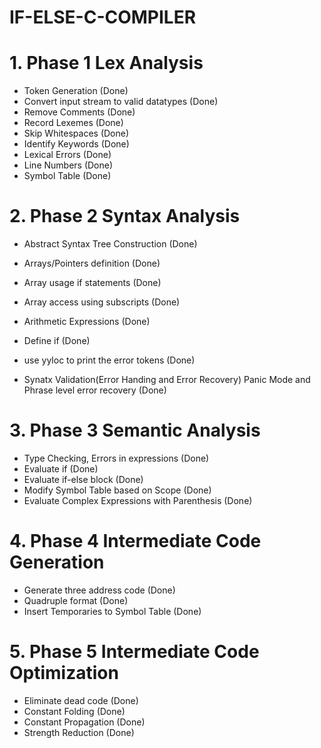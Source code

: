# IF-ELSE-C-COMPILER
# 1. Phase 1 Lex Analysis
- Token Generation (Done) 
- Convert input stream to valid datatypes (Done)
- Remove Comments (Done)
- Record Lexemes (Done)
- Skip Whitespaces (Done)
- Identify Keywords (Done)
- Lexical Errors (Done)
- Line Numbers  (Done)
- Symbol Table (Done)

# 2. Phase 2 Syntax Analysis
- Abstract Syntax Tree Construction (Done)

- Arrays/Pointers definition (Done)
- Array usage if statements (Done)
- Array access using subscripts (Done)
- Arithmetic Expressions (Done)
- Define if  (Done)
- use yyloc to print the error tokens (Done)
- Synatx Validation(Error Handing and Error Recovery) Panic Mode and Phrase level error recovery (Done)

# 3. Phase 3 Semantic Analysis
- Type Checking, Errors in expressions (Done)
- Evaluate if (Done)
- Evaluate if-else block (Done)
- Modify Symbol Table based on Scope (Done)
- Evaluate Complex Expressions with Parenthesis (Done)

# 4. Phase 4 Intermediate Code Generation
- Generate three address code (Done)
- Quadruple format (Done) 
- Insert Temporaries to Symbol Table (Done)

# 5. Phase 5 Intermediate Code Optimization
- Eliminate dead code (Done)
- Constant Folding (Done)
- Constant Propagation (Done)
- Strength Reduction (Done)
